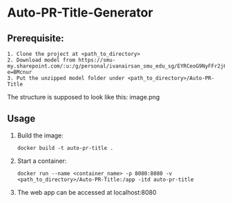 # Auto-PR-Title-Generator

## Prerequisite:

    1. Clone the project at <path_to_directory>
    2. Download model from https://smu-my.sharepoint.com/:u:/g/personal/ivanairsan_smu_edu_sg/EYRCeoG9NyFFr2j6356ZZJQBKZtrmt1LamLHG4kFlYVuZQ?e=BMcnur
    3. Put the unzipped model folder under <path_to_directory>/Auto-PR-Title


The structure is supposed to look like this:
image.png

## Usage
1. Build the image: 

    ```docker build -t auto-pr-title .```

2. Start a container: 

    ```docker run --name <container_name> -p 8080:8080 -v <path_to_directory>/Auto-PR-Title:/app -itd auto-pr-title```

3. The web app can be accessed at localhost:8080